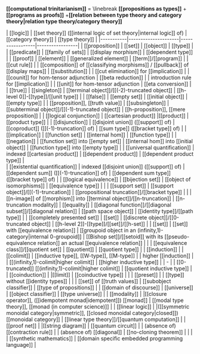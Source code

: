 
**[[computational trinitarianism]]** = 
\linebreak
**[[propositions as types]]**
+**[[programs as proofs]]**
+**[[relation between type theory and category theory|relation type theory/category theory]]**


| [[logic]] | [[set theory]] ([[internal logic of set theory|internal logic]] of) | [[category theory]] | [[type theory]] |
|-----------|---------------------|-----------------|-----------------|
| [[proposition]] | [[set]] | [[object]] | [[type]] |
| [[predicate]] | [[family of sets]] | [[display morphism]] | [[dependent type]] |
| [[proof]] | [[element]] | [[generalized element]] | [[term]]/[[program]] |
| [[cut rule]] |  | [[composition]] of [[classifying morphisms]] / [[pullback]] of [[display maps]] | [[substitution]] |
| [[cut elimination]] for [[implication]] | | [[counit]] for hom-tensor adjunction | [[beta reduction]] |
| introduction rule for [[implication]] | | [[unit]] for hom-tensor adjunction | [[eta conversion]] |
| [[true]]  | [[singleton]] | [[terminal object]]/[[(-2)-truncated object]] | [[h-level 0]]-[[type]]/[[unit type]] | 
| [[false]] | [[empty set]] | [[initial object]] | [[empty type]] |
| [[proposition]], [[truth value]] | [[subsingleton]] | [[subterminal object]]/[[(-1)-truncated object]] | [[h-proposition]], [[mere proposition]] |
| [[logical conjunction]] | [[cartesian product]] |[[product]] | [[product type]] |
| [[disjunction]] |  [[disjoint union]] ([[support]] of) |[[coproduct]] ([[(-1)-truncation]] of) | [[sum type]] ([[bracket type]] of) |
| [[implication]] | [[function set]] | [[internal hom]] | [[function type]] |
| [[negation]] | [[function set]] into [[empty set]] | [[internal hom]] into [[initial object]] | [[function type]] into [[empty type]] |
| [[universal quantification]] | indexed [[cartesian product]] | [[dependent product]] | [[dependent product type]] |     
| [[existential quantification]] | indexed [[disjoint union]] ([[support]] of) | [[dependent sum]] ([[(-1)-truncation]] of) | [[dependent sum type]] ([[bracket type]] of) |
| [[logical equivalence]] | [[bijection set]] | [[object of isomorphisms]] | [[equivalence type]] |
|  | [[support set]] | [[support object]]/[[(-1)-truncation]] | [[propositional truncation]]/[[bracket type]]
| | | [[n-image]] of [[morphism]] into [[terminal object]]/[[n-truncation]] | [[n-truncation modality]]
| [[equality]] | [[diagonal function]]/[[diagonal subset]]/[[diagonal relation]] | [[path space object]] | [[identity type]]/[[path type]] |
| [[completely presented set]] | [[set]] | [[discrete object]]/[[0-truncated object]]  | [[h-level 2]]-[[type]]/[[set]]/[[h-set]] |
| [[set]] | [[set]] with [[equivalence relation]] | [[groupoid object in an (infinity,1)-category|internal 0-groupoid]] | [[Bishop set]]/[[setoid]] with its [[pseudo-equivalence relation]] an actual [[equivalence relation]] |
| | [[equivalence class]]/[[quotient set]] | [[quotient]] | [[quotient type]] |
| [[induction]] | |[[colimit]] | [[inductive type]], [[W-type]], [[M-type]] |
| higher [[induction]] | | [[(infinity,1)-colimit|higher colimit]] | [[higher inductive type]] |
| - | |  [[0-truncated]] [[(infinity,1)-colimit|higher colimit]] | [[quotient inductive type]] |
| [[coinduction]] | |[[limit]] | [[coinductive type]] |
| | [[preset]] | | [[type]] without [[identity types]] |
| | [[set]] of [[truth values]] | [[subobject classifier]] | [[type of propositions]] |
| [[domain of discourse]] | [[universe]] | [[object classifier]] | [[type universe]] |
| [[modality]] |  |[[closure operator]], ([[idempotent monad|idempotent]]) [[monad]] | [[modal type theory]], [[monad (in computer science)]] |
| [[linear logic]] |  |([[symmetric monoidal category|symmetric]], [[closed monoidal category|closed]]) [[monoidal category]] | [[linear type theory]]/[[quantum computation]] |
| [[proof net]] |  |[[string diagram]] | [[quantum circuit]] |
| (absence of) [[contraction rule]] | | (absence of) [[diagonal]] | [[no-cloning theorem]] |
| | | [[synthetic mathematics]]  |  [[domain specific embedded programming language]] |